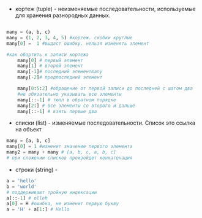 
- кортеж (tuple) - неизменяемые последовательности, используемые для хранения разнородных данных.

```Python

many = (a, b, c)
many = (1, 2, 3, 4, 5) #кортеж. скобки круглые
many[0] =  1 #выдаст ошибку. нельзя изменять элемент

#как обартить к записи кортежа
	many[0] # первый элемент
	many[1] # второй элемент
	many[-1]# последний элементmany
	many[-2]# предпоследний элемент

	many[0:5:2] #обращение от первой записи до последней с шагом два 
	#не обязательно указывать все элементы
	many[::-1] # тюпл в обратном порядке
	many[2:] # все элементы со второго и дальше
	many[::-1] # взять первые два	
```

- списки (list) - изменяемые последовательности. Cписок это ссылка на объект

```Python
many = [a, b, c]
many[0] = 1 #изменит значение первого элемента
many2 = many + many # [a, b, c, a, b, c]
# при сложении списков произойдет конкатенация
```

- строки (string) - 

```Python
a = 'hello'
b = 'world'
# поддерживают тройную индексации
a[::-1] # olleh
a[0] = H #ошибка, не изменит первую букву
a = 'H' + a[1:] # Hello

